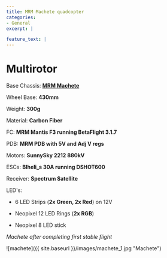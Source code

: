 ```yaml
---
title: MRM Machete quadcopter
categories:
- General
excerpt: |

feature_text: |
---
```


# Multirotor
Base Chassis: **[MRM Machete](http://www.multirotormania.com/frames/1008-mrm-machete-430mm-carbon-fpv-frame.html)**


Wheel Base: **430mm**

Weight: **300g**

Material: **Carbon Fiber**

FC: **MRM Mantis F3 running BetaFlight 3.1.7**

PDB: **MRM PDB with 5V and Adj V regs**

Motors: **SunnySky 2212 880kV**

ESCs: **Blheli_s 30A running DSHOT600**

Receiver: **Spectrum Satellite**

LED's:

* 6 LED Strips (**2x Green, 2x Red**) on 12V

* Neopixel 12 LED Rings (**2x RGB**) 

* Neopixel 8 LED stick

*Machete after completing first stable flight*

![machete]({{ site.baseurl }}/images/machete_1.jpg "Machete") 
